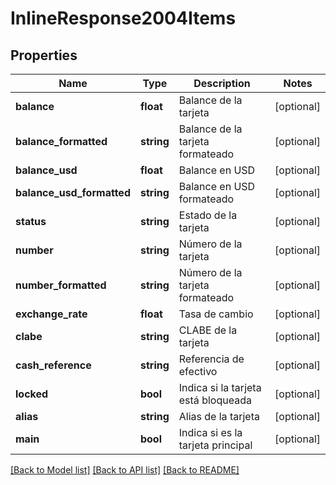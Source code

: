 # InlineResponse2004Items

## Properties
Name | Type | Description | Notes
------------ | ------------- | ------------- | -------------
**balance** | **float** | Balance de la tarjeta | [optional] 
**balance_formatted** | **string** | Balance de la tarjeta formateado | [optional] 
**balance_usd** | **float** | Balance en USD | [optional] 
**balance_usd_formatted** | **string** | Balance en USD formateado | [optional] 
**status** | **string** | Estado de la tarjeta | [optional] 
**number** | **string** | Número de la tarjeta | [optional] 
**number_formatted** | **string** | Número de la tarjeta formateado | [optional] 
**exchange_rate** | **float** | Tasa de cambio | [optional] 
**clabe** | **string** | CLABE de la tarjeta | [optional] 
**cash_reference** | **string** | Referencia de efectivo | [optional] 
**locked** | **bool** | Indica si la tarjeta está bloqueada | [optional] 
**alias** | **string** | Alias de la tarjeta | [optional] 
**main** | **bool** | Indica si es la tarjeta principal | [optional] 

[[Back to Model list]](../README.md#documentation-for-models) [[Back to API list]](../README.md#documentation-for-api-endpoints) [[Back to README]](../README.md)


